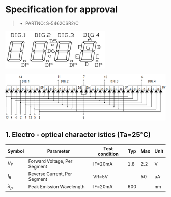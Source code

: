 # Specification for approval

> - PARTNO: S-5462CSR2/C 

![1](images/1.png)

![2](images/2.png)

## 1. Electro - optical character istics (Ta=25℃)

|Symbol|Parameter|Test condition|Typ|Max|Unit|
|-|-|-|-|-|-|
|$V_F$|Forward Voltage, Per Segment|IF=20mA|1.8|2.2|V|
|$I_R$|Reverse Current, Per Segment|VR=5V||50|uA|
|$\lambda_p$|Peak Emission Wavelength|IF=20mA|600||nm|
